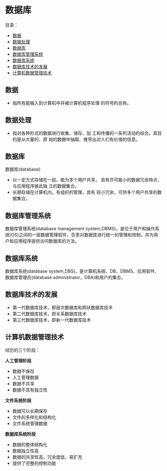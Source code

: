 # 数据库

目录：

- [数据](#数据)
- [数据处理](#数据处理)
- [数据库](#数据库)
- [数据库管理系统](#数据库管理系统)
- [数据库系统](#数据库系统)
- [数据库技术的发展](#数据库技术的发展)
- [计算机数据管理技术](#计算机数据管理技术)

## 数据

- 指所有能输入到计算机中并被计算机程序处理 的符号的总称。 

## 数据处理

- 指对各种形式的数据进行收集、储存、加 工和传播的一系列活动的综合。其目的是从大量的、原 始的数据中抽取、推导出对人们有价值的信息。 

## 数据库

数据库(database)

- 以一定方式存储在一起，能为多个用户共享， 具有尽可能小的数据冗余特点，与应用程序彼此独 立的数据集合。
- 长期存储在计算机内，有组织的管理，具有 较小冗余，可供多个用户共享的数据集合。

## 数据库管理系统

数据库管理系统(database management system,DBMS)，是位于用户和操作系统(OS)之间的一层数据管理软件，负责对数据库进行统一的管理和控制，并为用户和应用程序提供访问数据库的方法。

## 数据库系统

数据库系统(database system,DBS)，是计算机系统、DB、DBMS、应用软件、数据库管理员(database administrator，DBA)和用户的集合。

## 数据库技术的发展

- 第一代数据库技术，即层次数据库和网状数据库技术
- 第二代数据库技术，即关系数据库技术
- 第三代数据库技术，即新一代数据库技术

## 计算机数据管理技术

经历的三个阶段：

**人工管理阶段**

- 数据不保存
- 人工管理数据
- 数据不共享
- 数据不具有独立性

**文件系统阶段**

- 数据可以长期保存
- 文件的多样化和结构化
- 文件系统管理数据

**数据库系统阶段**

- 数据的整体结构化
- 数据独立性高
- 数据的共享性高，冗余度低，易扩充
- 提供了完整的控制功能

